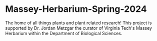 # Massey-Herbarium-Spring-2024
The home of all things plants and plant related research!
This project is supported by Dr. Jordan Metzgar the curator of Virginia Tech's Massey Herbarium within the Department of Biological Sciences. 
